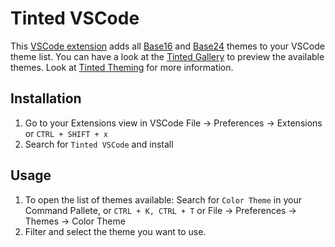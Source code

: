 # Tinted VSCode

This [VSCode extension] adds all [Base16] and [Base24] themes to your
VSCode theme list. You can have a look at the [Tinted Gallery] to
preview the available themes. Look at [Tinted Theming] for more
information.

## Installation

1. Go to your Extensions view in VSCode File -> Preferences ->
   Extensions or `CTRL + SHIFT + x`
2. Search for `Tinted VSCode` and install

## Usage

1. To open the list of themes available: Search for `Color Theme` in
   your Command Pallete, or `CTRL + K, CTRL + T` or File -> Preferences
  -> Themes -> Color Theme
2. Filter and select the theme you want to use.

[VSCode extension]: https://marketplace.visualstudio.com/items?itemName=TintedTheming.base16-tinted-themes
[Tinted Gallery]: https://tinted-theming.github.io/tinted-gallery/
[Tinted Theming]: https://github.com/tinted-theming/home
[Base16]: https://github.com/tinted-theming/home/blob/main/styling.md
[Base24]: https://github.com/tinted-theming/base24
